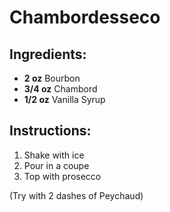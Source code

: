# Chambordesseco

## Ingredients:
- **2 oz** Bourbon
- **3/4 oz** Chambord
- **1/2 oz** Vanilla Syrup

## Instructions:
1. Shake with ice
2. Pour in a coupe
3. Top with prosecco

(Try with 2 dashes of Peychaud)
